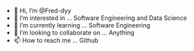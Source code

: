 - 👋 Hi, I’m @Fred-dyy
- 👀 I’m interested in ... Software Engineering and Data Science
- 🌱 I’m currently learning ... Software Engineering
- 💞️ I’m looking to collaborate on ... Anything
- 📫 How to reach me ... Github

<!---
Frederickjacono/Frederickjacono is a ✨ special ✨ repository because its `README.md` (this file) appears on your GitHub profile.
You can click the Preview link to take a look at your changes.
--->
